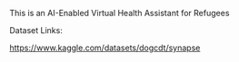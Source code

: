 This is an AI-Enabled Virtual Health Assistant for Refugees

Dataset Links:

https://www.kaggle.com/datasets/dogcdt/synapse
